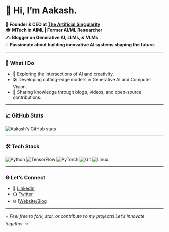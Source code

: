 # 👋 Hi, I’m Aakash.

🚀 **Founder & CEO at [The Artificial Singularity](linkedin.com/company/the-artificial-singularity)**  
🎓 **MTech in AIML | Former AI/ML Researcher**  
✍️ **Blogger on Generative AI, LLMs, & VLMs**  
💡 **Passionate about building innovative AI systems shaping the future.**

---

### 📂 **What I Do**
- 🌌 Exploring the intersections of AI and creativity.
- 🛠 Developing cutting-edge models in Generative AI and Computer Vision.
- 📖 Sharing knowledge through blogs, videos, and open-source contributions.

---

### 📈 **GitHub Stats**
![Aakash's GitHub stats](https://github-readme-stats.vercel.app/api?username=AakashK&show_icons=true&theme=radical)

---

### 🛠️ **Tech Stack**
![Python](https://img.shields.io/badge/-Python-3776AB?logo=python&logoColor=white)
![TensorFlow](https://img.shields.io/badge/-TensorFlow-FF6F00?logo=tensorflow&logoColor=white)
![PyTorch](https://img.shields.io/badge/-PyTorch-EE4C2C?logo=pytorch&logoColor=white)
![Git](https://img.shields.io/badge/-Git-F05032?logo=git&logoColor=white)
![Linux](https://img.shields.io/badge/-Linux-FCC624?logo=linux&logoColor=black)

---

### 🌐 **Let’s Connect**
- 💼 [LinkedIn](https://www.linkedin.com/in/aakashkhadikar)
- 📺 [Twitter](https://x.com/Aakashkhadikar1)
- 🌐 [[Website/Blog](https://aakashkhadikar16.medium.com/)

---

⭐️ _Feel free to fork, star, or contribute to my projects! Let's innovate together._ ⭐️
